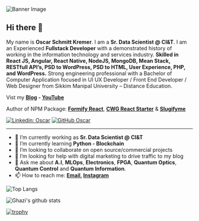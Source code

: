 ![Banner Image](https://github.com/oscarkremer/oscarkremer/blob/main/images/banner.png)

## Hi there 👋

My name is **Oscar Schmitt Kremer**. I am a **Sr. Data Scientist @ CI&T**. I am an Experienced **Fullstack Developer** with a demonstrated history of working in the information technology and services industry. **Skilled in React JS, Angular, React Native, NodeJS, MongoDB, Mean Stack, RESTfull API’s, PSD to WordPress, PSD to HTML, User Experience, PHP, and WordPress.** Strong engineering professional with a Bachelor of Computer Application focused in UI UX Developer / Front End Developer / Web Designer from Sikkim Manipal University – Distance Education.

Vist my **[Blog](https://medium.com/@ghazikhan205) - [YouTube](https://www.youtube.com/channel/UCio7gIFilw6wsgbTZAVOBrg)**

Author of NPM Package: **[Formify React](https://www.npmjs.com/package/formify-react)**, **[CWG React Starter](https://github.com/gkhan205/cwg-react-starter)** & **[Slugifyme](https://www.npmjs.com/package/slugifyme)**

[![Linkedin: Oscar](https://img.shields.io/badge/-Ghazi-blue?style=flat-square&logo=Linkedin&logoColor=white&link=https://www.linkedin.com/in/ghazi-khan/)](https://www.linkedin.com/in/ghazi-khan/)
[![GitHub Oscar](https://img.shields.io/github/followers/gkhan205?label=follow&style=social)](https://github.com/gkhan205)

---

- 🔭 I’m currently working as **Sr. Data Scientist @ CI&T**
- 🌱 I’m currently learning **Python - Blockchain**
- 👯 I’m looking to collaborate on open source/commercial projects
- 🤔 I’m looking for help with digital marketing to drive traffic to my blog
- 💬 Ask me about **A.I**, **MLOps**, **Electronics**, **FPGA**, **Quantum Optics**, **Quantum Control** and **Quantum Information**.
- 📫 How to reach me:
  **[Email](oscarkremer97@gmail.com), [Instagram](https://instagram.com/oscarskremer)**

![Top Langs](https://github-readme-stats.vercel.app/api/top-langs/?username=oscarkremer&layout=compact&theme=dark&hide_border=true)

![Ghazi's github stats](https://github-readme-stats.vercel.app/api?username=oscarkremer&show_icons=true&hide_border=true&theme=dark)

[![trophy](https://github-profile-trophy.vercel.app/?username=oscarkremer)](https://github.com/oscarkremer/github-profile-trophy)
